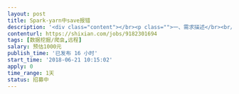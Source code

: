 ```yaml
---                
layout: post       
title: Spark-yarn中save报错           
description: '<div class="content"></br><p class="">一、需求描述</br><br/>核心&amp;唯一需求：处理Spark on yarn（client）中saveAsHadoopDataset时报错</br><br/>系统环境：linux、hadoop2.6.0、spark1.6.1,5台集群</br><br/>目前状况：</br><br/>1：经将代码进行逐行注释测试，可以明确就是saveAsHadoopDataset时报错</br><br/>2：通过测试spark的自带示例，均可正常运行，可以推断基础环境正常</br><br/>3：参与运算及需要保存的数据量均在300M~600M之间</br><br/>二、相关关键信息</br><br/>1：代码（通过命令行调用）</br><br/>			// 从HDFS中读取数据</br><br/>			JavaPairRDD myResultRDDFinal = getPairRDDAgainstHDFS(ctx,strSourceHDFS);</br><br/></br><br/>			JavaPairRDD myReplacedRDD = myResultRDDFinal.flatMapToPair(new getFiltedRowkeyValueSetHDFS(allStartStopPairs1, lstCombinDimenMap));</br><br/>			JavaPairRDD newPureJavaPairRDD =  myReplacedRDD.filter(new getPureTuple());</br><br/>			// 进行RDD分组转换</br><br/>			JavaPairRDD&gt; myGroupedRDD = newPureJavaPairRDD.groupByKey();</br><br/>//			myGroupedRDD.</br><br/>			myGroupedRDD.persist(StorageLevel.MEMORY_ONLY_SER());</br><br/>			System.out.println("---------myGroupedRDD is persisted--------------------------------");</br><br/>			if(hdfsOrNot){ //存入HDFS</br><br/>				// 对分组后RDD求和yunsuan</br><br/>				JavaPairRDD allTuple2 = myGroupedRDD.mapToPair(new getNewTupleHDFS());</br><br/>				// 删除原有HDFS文件[WD]</br><br/>				rmDirRecursive(strWdHDFS);</br><br/>				// 将计算结果存入HDFS文件【以原有HDFS文件名称进行命名】</br><br/>				allTuple2.saveAsNewAPIHadoopFile(strWdHDFS,</br><br/>			    	Text.class, </br><br/>			    	Text.class, </br><br/>			    	TextOutputFormat.class,</br><br/>			    	getHadoopConf()</br><br/>			    );</br><br/></br><br/>			}else{//存入HBASE</br><br/>				JavaPairRDD allNewPut = myGroupedRDD.mapToPair(new getNewPut1(new Tuple2(strSrcHbaseColumnFamilyName,strSrcHbaseColumnName)));</br><br/>				allNewPut.persist(StorageLevel.MEMORY_ONLY_SER());</br><br/>				System.out.println("---------allNewPut is persisted--------------------------------");</br><br/>				JobConf jobStoreConfig  = new JobConf(conf, HbaseDimensionCalculate.class);</br><br/>				jobStoreConfig.setOutputFormat(TableOutputFormat.class);</br><br/>				jobStoreConfig.set(TableOutputFormat.OUTPUT_TABLE, strSrcHbaseTableName);</br><br/></br><br/>				allNewPut.saveAsHadoopDataset(jobStoreConfig);</br><br/>			}</br><br/>2：关键错误信息</br><br/>Container exited with a non-zero exit code 2</p></br><p class="">18/06/20 18:21:27 WARN YarnSchedulerBackend$YarnSchedulerEndpoint: Container marked as failed: container_1529060301846_0003_01_000006 on host: bigdata01. Exit status: 2. Diagnostics: Exception from container-launch.</br><br/>Container id: container_1529060301846_0003_01_000006</br><br/>Exit code: 2</br><br/>Stack trace: ExitCodeException exitCode=2: </br><br/>        at org.apache.hadoop.util.Shell.runCommand(Shell.java:538)</br><br/>        at org.apache.hadoop.util.Shell.run(Shell.java:455)</br><br/>        at org.apache.hadoop.util.Shell$ShellCommandExecutor.execute(Shell.java:715)</br><br/>        at org.apache.hadoop.yarn.server.nodemanager.DefaultContainerExecutor.launchContainer(DefaultContainerExecutor.java:211)</br><br/>        at org.apache.hadoop.yarn.server.nodemanager.containermanager.launcher.ContainerLaunch.call(ContainerLaunch.java:302)</br><br/>        at org.apache.hadoop.yarn.server.nodemanager.containermanager.launcher.ContainerLaunch.call(ContainerLaunch.java:82)</br><br/>        at java.util.concurrent.FutureTask.run(FutureTask.java:266)</br><br/>        at java.util.concurrent.ThreadPoolExecutor.runWorker(ThreadPoolExecutor.java:1142)</br><br/>        at java.util.concurrent.ThreadPoolExecutor$Worker.run(ThreadPoolExecutor.java:617)</br><br/>        at java.lang.Thread.run(Thread.java:745)</p></br><p class="">Container exited with a non-zero exit code 2</p></br><p class="">18/06/20 18:21:27 INFO YarnClientSchedulerBackend: Asked to remove non-existent executor 5</br><br/>18/06/20 18:21:27 INFO TaskSetManager: Starting task 0.1 in stage 1.3 (TID 11, bigdata01, partition 0,NODE_LOCAL, 2229 bytes)</br><br/>18/06/20 18:21:27 INFO BlockManagerInfo: Added broadcast_8_piece0 in memory on bigdata01:56463 (size: 42.2 KB, free: 5.2 GB)</br><br/>18/06/20 18:21:27 INFO MapOutputTrackerMasterEndpoint: Asked to send map output locations for shuffle 0 to bigdata01:57735</br><br/>18/06/20 18:21:27 INFO MapOutputTrackerMaster: Size of output statuses for shuffle 0 is 84 bytes</br><br/>18/06/20 18:21:27 WARN TaskSetManager: Lost task 0.1 in stage 1.3 (TID 11, bigdata01): FetchFailed(null, shuffleId=0, mapId=-1, reduceId=0, message=</br><br/>org.apache.spark.shuffle.MetadataFetchFailedException: Missing an output location for shuffle 0</br><br/>        at org.apache.spark.MapOutputTracker$$anonfun$org$apache$spark$MapOutputTracker$$convertMapStatuses$2.apply(MapOutputTracker.scala:542)</br><br/>        at org.apache.spark.MapOutputTracker$$anonfun$org$apache$spark$MapOutputTracker$$convertMapStatuses$2.apply(MapOutputTracker.scala:538)</br><br/>        at scala.collection.TraversableLike$WithFilter$$anonfun$foreach$1.apply(TraversableLike.scala:772)</br><br/>        at scala.collection.IndexedSeqOptimized$class.foreach(IndexedSeqOptimized.scala:33)</br><br/>        at scala.collection.mutable.ArrayOps$ofRef.foreach(ArrayOps.scala:108)</br><br/>        at scala.collection.TraversableLike$WithFilter.foreach(TraversableLike.scala:771)</br><br/>        at org.apache.spark.MapOutputTracker$.org$apache$spark$MapOutputTracker$$convertMapStatuses(MapOutputTracker.scala:538)</br><br/>        at org.apache.spark.MapOutputTracker.getMapSizesByExecutorId(MapOutputTracker.scala:155)</br><br/>        at org.apache.spark.shuffle.BlockStoreShuffleReader.read(BlockStoreShuffleReader.scala:47)</br><br/>        at org.apache.spark.rdd.ShuffledRDD.compute(ShuffledRDD.scala:98)</br><br/>        at org.apache.spark.rdd.RDD.computeOrReadCheckpoint(RDD.scala:306)</br><br/>        at org.apache.spark.rdd.RDD.iterator(RDD.scala:270)</br><br/>        at org.apache.spark.rdd.MapPartitionsRDD.compute(MapPartitionsRDD.scala:38)</br><br/>        at org.apache.spark.rdd.RDD.computeOrReadCheckpoint(RDD.scala:306)</br><br/>        at org.apache.spark.CacheManager.getOrCompute(CacheManager.scala:69)</br><br/>        at org.apache.spark.rdd.RDD.iterator(RDD.scala:268)</br><br/>        at org.apache.spark.rdd.MapPartitionsRDD.compute(MapPartitionsRDD.scala:38)</br><br/>        at org.apache.spark.rdd.RDD.computeOrReadCheckpoint(RDD.scala:306)</br><br/>        at org.apache.spark.CacheManager.getOrCompute(CacheManager.scala:69)</br><br/>        at org.apache.spark.rdd.RDD.iterator(RDD.scala:268)</br><br/>        at org.apache.spark.scheduler.ResultTask.runTask(ResultTask.scala:66)</br><br/>        at org.apache.spark.scheduler.Task.run(Task.scala:89)</br><br/>        at org.apache.spark.executor.Executor$TaskRunner.run(Executor.scala:214)</br><br/>        at java.util.concurrent.ThreadPoolExecutor.runWorker(ThreadPoolExecutor.java:1142)</br><br/>        at java.util.concurrent.ThreadPoolExecutor$Worker.run(ThreadPoolExecutor.java:617)</br><br/>        at java.lang.Thread.run(Thread.java:745)</p></br><p class="">)</br><br/>18/06/20 18:21:27 INFO DAGScheduler: Marking ResultStage 1 (saveAsHadoopDataset at HbaseDimensionCalculate.java:742) as failed due to a fetch failure from ShuffleMapStage 0 (filter at HbaseDimensionCalculate.java:715)</br><br/>18/06/20 18:21:27 INFO YarnScheduler: Removed TaskSet 1.3, whose tasks have all completed, from pool </br><br/>18/06/20 18:21:27 INFO DAGScheduler: ResultStage 1 (saveAsHadoopDataset at HbaseDimensionCalculate.java:742) failed in 3.856 s</br><br/>18/06/20 18:21:27 INFO DAGScheduler: Job 0 failed: saveAsHadoopDataset at HbaseDimensionCalculate.java:742, took 33.365694 s</br><br/>------------------llch Spark Exception in HbaseDimensionCalculate function:  Job aborted due to stage failure: ResultStage 1 (saveAsHadoopDataset at HbaseDimensionCalculate.java:742) has failed the maximum allowable number of times: 4. Most recent failure reason: org.apache.spark.shuffle.MetadataFetchFailedException: Missing an output location for shuffle 0</br><br/>        at org.apache.spark.MapOutputTracker$$anonfun$org$apache$spark$MapOutputTracker$$convertMapStatuses$2.apply(MapOutputTracker.scala:542)</br><br/>        at org.apache.spark.MapOutputTracker$$anonfun$org$apache$spark$MapOutputTracker$$convertMapStatuses$2.apply(MapOutputTracker.scala:538)</br><br/>        at scala.collection.TraversableLike$WithFilter$$anonfun$foreach$1.apply(TraversableLike.scala:772)</br><br/>        at scala.collection.IndexedSeqOptimized$class.foreach(IndexedSeqOptimized.scala:33)</br><br/>        at scala.collection.mutable.ArrayOps$ofRef.foreach(ArrayOps.scala:108)</br><br/>        at scala.collection.TraversableLike$WithFilter.foreach(TraversableLike.scala:771)</br><br/>        at org.apache.spark.MapOutputTracker$.org$apache$spark$MapOutputTracker$$convertMapStatuses(MapOutputTracker.scala:538)</br><br/>        at org.apache.spark.MapOutputTracker.getMapSizesByExecutorId(MapOutputTracker.scala:155)</br><br/>        at org.apache.spark.shuffle.BlockStoreShuffleReader.read(BlockStoreShuffleReader.scala:47)</br><br/>        at org.apache.spark.rdd.ShuffledRDD.compute(ShuffledRDD.scala:98)</br><br/>        at org.apache.spark.rdd.RDD.computeOrReadCheckpoint(RDD.scala:306)</br><br/>        at org.apache.spark.rdd.RDD.iterator(RDD.scala:270)</br><br/>        at org.apache.spark.rdd.MapPartitionsRDD.compute(MapPartitionsRDD.scala:38)</br><br/>        at org.apache.spark.rdd.RDD.computeOrReadCheckpoint(RDD.scala:306)</br><br/>        at org.apache.spark.CacheManager.getOrCompute(CacheManager.scala:69)</br><br/>        at org.apache.spark.rdd.RDD.iterator(RDD.scala:268)</br><br/>        at org.apache.spark.rdd.MapPartitionsRDD.compute(MapPartitionsRDD.scala:38)</br><br/>        at org.apache.spark.rdd.RDD.computeOrReadCheckpoint(RDD.scala:306)</br><br/>        at org.apache.spark.CacheManager.getOrCompute(CacheManager.scala:69)</br><br/>        at org.apache.spark.rdd.RDD.iterator(RDD.scala:268)</br><br/>        at org.apache.spark.scheduler.ResultTask.runTask(ResultTask.scala:66)</br><br/>        at org.apache.spark.scheduler.Task.run(Task.scala:89)</br><br/>        at org.apache.spark.executor.Executor$TaskRunner.run(Executor.scala:214)</br><br/>        at java.util.concurrent.ThreadPoolExecutor.runWorker(ThreadPoolExecutor.java:1142)</br><br/>        at java.util.concurrent.ThreadPoolExecutor$Worker.run(ThreadPoolExecutor.java:617)</br><br/>        at java.lang.Thread.run(Thread.java:745)</br><br/>3：spark配置信息</br><br/>spark.yarn.jar      hdfs:///myJar/spark-assembly-1.6.1-hadoop2.6.0.jar</br><br/>spark.driver.extraJavaOptions -XX:PermSize=128M -XX:MaxPermSize=256M </br><br/>spark.executor.extraJavaOptions  -XX:+PrintGCDetails -Dkey=value -Dnumbers="one two three"</br><br/>spark.driver.memory 3g</br><br/># spark.executor.memory 4g</br><br/>spark.driver.maxResultSize 3g</br><br/>spark.executorEnv.R_HOME  /home/local/bigdata/R-3.0.1/lib64/R</br><br/>spark.yarn.queue default</br><br/>spark.yarn.am.memory  1g</br><br/>spark.yarn.am.cores  1</br><br/>spark.executor.instances 3</br><br/>spark.executor.memory 8g</br><br/>spark.yarn.appMasterEnv.R_HOME  /home/local/bigdata/R-3.0.1/lib64/R</br><br/>spark.executorEnv.R_HOME  /home/local/bigdata/R-3.0.1/lib64/R</p></br><p class="">spark.default.parallelism 1</p></br><p class=""># spark.yarn.jar hdfs:/myJar/spark-assembly-1.6.1-hadoop2.6.0.jar</p></br><p class="">###0216</br><br/>spark.shuffle.file.buffer  64k</br><br/>spark.reducer.maxSizeInFlight  96m</br><br/>spark.shuffle.io.maxRetries  200</br><br/>spark.shuffle.io.retryWait  60s</br><br/>spark.shuffle.memoryFraction  0.5</br><br/>spark.shuffle.manager  sort</br><br/>spark.shuffle.consolidateFiles  true</br><br/>spark.shuffle.sort.bypassMergeThreshold  40		</br><br/>spark.shuffle.io.numConnectionsPerPeer  4</p></br><p class="">spark.network.timeout  1200s</br><br/>spark.rpc.lookupTimeout 1200s </br><br/>spark.shuffle.io.connectionTimeout 1200s</p></br><p class="">spark.task.maxFailures    		 10   </br><br/>#spark.task.cpus             	 2</br><br/>spark.task.cpus             	 1</br><br/>spark.speculation          		 true</br><br/>spark.blacklist.enabled    		 true</br><br/>spark.blacklist.task.maxTaskAttemptsPerExecutor 1</br><br/>spark.blacklist.task.maxTaskAttemptsPerNode   2</br><br/>spark.blacklist.stage.maxFailedTasksPerExecutor 2</br><br/>spark.blacklist.stage.maxFailedExecutorsPerNode 2</br><br/>spark.memory.useLegacyMode false</br><br/>spark.storage.memoryFraction   0.5</br><br/>spark.yarn.executor.memoryOverhead 1024</br><br/>三、人才要求</br><br/>2年以上hadoop 及spark架构设计开发实战经验</br><br/>四、其他补充说明</br><br/>1、不限坐班时间，如需要来现场，随时可接待</br><br/>2、因为是解决单个问题，所以只以结果作为付费依据</p></br></div>'     
contenturl: https://shixian.com/jobs/9182301694      
tags: [数据挖掘/爬虫,远程]            
salary: 预估1000元          
publish_time: '已发布 16 小时'         
start_time: '2018-06-21 10:15:02'           
apply: 0                   
time_range: 1天              
status: 招募中                  
---                 
```

